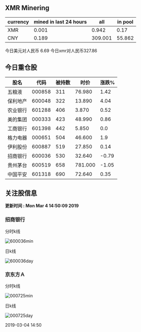 ## XMR Minering

|currency|mined in last 24 hours|all|in pool|
|---|---|---|---|
|XMR|0.001|0.942|0.17|
|CNY|0.189|309.001|55.862|

今日美元对人民币 6.69	今日xmr对人民币327.86


## 今日重仓股 

|股名|代码|被持数|时价|涨跌%|
|---|---|---|---|---|
|五粮液|000858|311|76.980|1.42|
|保利地产|600048|322|13.890|4.04|
|农业银行|601288|406|3.870|0.52|
|美的集团|000333|423|48.990|0.86|
|工商银行|601398|442|5.850|0.0|
|格力电器|000651|504|46.600|1.9|
|伊利股份|600887|519|27.850|0.14|
|招商银行|600036|530|32.640|-0.79|
|贵州茅台|600519|658|781.000|-1.05|
|中国平安|601318|690|72.640|0.35|

## 关注股信息
**更新时间 : Mon Mar  4 14:50:09 2019**
### 招商银行 
分时k线

![600036min](http://image.sinajs.cn/newchart/min/n/sh600036.gif)

日k线

![600036day](http://image.sinajs.cn/newchart/daily/n/sh600036.gif)

### 京东方Ａ 
分时k线

![000725min](http://image.sinajs.cn/newchart/min/n/sz000725.gif)

日k线

![000725day](http://image.sinajs.cn/newchart/daily/n/sz000725.gif)

2019-03-04 14:50
